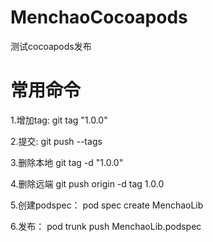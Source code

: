 # MenchaoCocoapods
测试cocoapods发布

# 常用命令
1.增加tag:  git tag "1.0.0"

2.提交:     git push --tags 

3.删除本地   git tag -d "1.0.0"

4.删除远端   git push origin -d tag 1.0.0

5.创建podspec： pod spec create MenchaoLib

6.发布： pod trunk push MenchaoLib.podspec 

